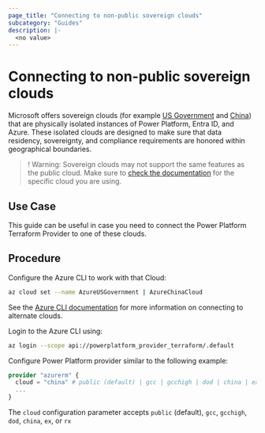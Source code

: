 ```yaml
---
page_title: "Connecting to non-public sovereign clouds"
subcategory: "Guides"
description: |-
  <no value>
---
```


# Connecting to non-public sovereign clouds

Microsoft offers sovereign clouds (for example [US Government](https://learn.microsoft.com/power-platform/admin/microsoft-dynamics-365-government) and [China](https://learn.microsoft.com/power-platform/admin/about-microsoft-cloud-china)) that are physically isolated instances of Power Platform, Entra ID, and Azure. These isolated clouds are designed to make sure that data residency, sovereignty, and compliance requirements are honored within geographical boundaries.

>! Warning: Sovereign clouds may not support the same features as the public cloud. Make sure to [check the documentation](https://aka.ms/bapfunctionalparity) for the specific cloud you are using.

## Use Case

This guide can be useful in case you need to connect the Power Platform Terraform Provider to one of these clouds.

## Procedure

Configure the Azure CLI to work with that Cloud:

```bash
az cloud set --name AzureUSGovernment | AzureChinaCloud
```

See the [Azure CLI documentation](https://learn.microsoft.com/cli/azure/manage-clouds-azure-cli) for more information on connecting to alternate clouds.

Login to the Azure CLI using:

```bash
az login --scope api://powerplatform_provider_terraform/.default
```

Configure Power Platform provider similar to the following example:

```terraform
provider "azurerm" {
  cloud = "china" # public (default) | gcc | gcchigh | dod | china | ex | rx
  ...
}
```

The `cloud` configuration parameter accepts `public` (default), `gcc`, `gcchigh`, `dod`, `china`, `ex`, or `rx`
